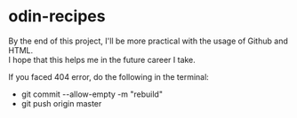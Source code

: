 # odin-recipes  

By the end of this project, I'll be more practical with the usage of Github and HTML.  
I hope that this helps me in the future career I take.


If you faced 404 error, do the following in the terminal:  
- git commit --allow-empty -m "rebuild"  
- git push origin master  
